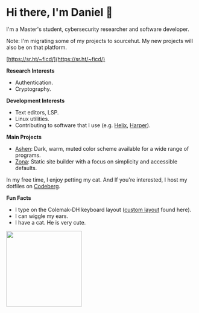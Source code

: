 # Hi there, I'm Daniel 👋

I'm a Master's student, cybersecurity researcher and software developer.

Note: I'm migrating some of my projects to sourcehut. My new projects will also be on that platform.

[https://sr.ht/~ficd/](https://sr.ht/~ficd/)

**Research Interests**

- Authentication.
- Cryptography.

**Development Interests**

- Text editors, LSP.
- Linux utilities.
- Contributing to software that I use (e.g. [Helix](https://github.com/helix-editor/helix), [Harper](https://github.com/Automattic/harper)).

**Main Projects**

- [Ashen](https://github.com/ashen-org/ashen): Dark, warm, muted color scheme
  available for a wide range of programs.
- [Zona](https://github.com/ficcdaf/zona): Static site builder with a focus on
  simplicity and accessible defaults.

In my free time, I enjoy petting my cat. And If you're interested, I host my dotfiles on [Codeberg](https://codeberg.org/ficcdaf/dotfiles).

**Fun Facts**

- I type on the Colemak-DH keyboard layout
  ([custom layout](https://github.com/ficcdaf/zmk-config) found here).
- I can wiggle my ears.
- I have a cat. He is very cute.

<a href="https://github.com/anuraghazra/github-readme-stats">
  <img height=200 align="center" src="https://github-readme-stats-nu-kohl-48.vercel.app/api?username=ficcdaf&show_icons=true&title_color=B14242&text_color=b4b4b4&icon_color=C4693D&border_color=535353&bg_color=121212&rank_icon=github&include_all_commits=true&ring_color=D87C4A&card_height=400&card_width=300" />
</a>
